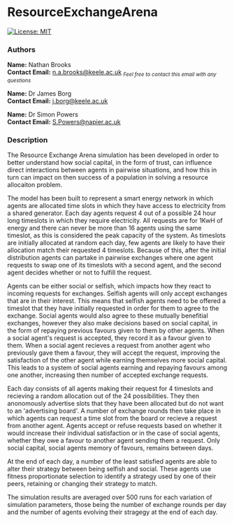 # ResourceExchangeArena
[![License: MIT](https://img.shields.io/badge/License-MIT-yellow.svg)](/LICENSE.md)

### Authors
**Name:** Nathan Brooks<br/>**Contact Email:** n.a.brooks@keele.ac.uk <sub>*Feel free to contact this email with any questions*</sub>

**Name:** Dr James Borg<br/>**Contact Email:** j.borg@keele.ac.uk

**Name:** Dr Simon Powers<br/>**Contact Email:** S.Powers@napier.ac.uk


### Description

The Resource Exchange Arena simulation has been developed in order to better understand how social capital, in the form of trust, can influence direct interactions between agents in pairwise situations, and how this in turn can impact on then success of a population in solving a resource allocaiton problem.

The model has been built to represent a smart energy network in which agents are allocated time slots in which they have access to electricity from a shared generator. Each day agents request 4 out of a possible 24 hour long timeslots in which they require electricity. All requests are for 1KwH of energy and there can never be more than 16 agents using the same timeslot, as this is considered the peak capacity of the system. As timeslots are initially allocated at random each day, few agents are likely to have their allocation match their requested 4 timeslots. Because of this, after the initial distribution agents can partake in pairwise exchanges where one agent requests to swap one of its timeslots with a second agent, and the second agent decides whether or not to fulfill the request.

Agents can be either social or selfish, which impacts how they react to incoming requests for exchanges. Selfish agents will only accept exchanges that are in their interest. This means that selfish agents need to be offered a timeslot that they have initially requested in order for them to agree to the exchange. Social agents would also agree to these mutually benefitial exchanges, however they also make decisions based on social capital, in the form of repaying previous favours given to them by other agents. When a social agent's request is accepted, they record it as a favour given to them. When a social agent recieves a request from another agent who previously gave them a favour, they will accept the request, improving the satisfaction of the other agent while earning themselves more social capital. This leads to a system of social agents earning and repaying favours among one another, increasing then number of accepted exchange requests.

Each day consists of all agents making their request for 4 timeslots and recieving a random allocation out of the 24 possibilities. They then anonomously advertise slots that they have been allocated but do not want to an 'advertising board'. A number of exchange rounds then take place in which agents can request a time slot from the board or recieve a request from another agent. Agents accept or refuse requests based on whether it would increase their individual satisfaction or in the case of social agents, whether they owe a favour to another agent sending them a request. Only social capital, social agents memory of favours, remains between days.

At the end of each day, a number of the least satisfied agents are able to alter their strategy between being selfish and social. These agents use fitness proportionate selection to identify a strategy used by one of their peers, retaining or changing their strategy to match.

The simulation results are averaged over 500 runs for each variation of simulation parameters, those being the number of exchange rounds per day and the number of agents evolving their stragegy at the end of each day.